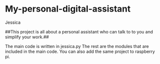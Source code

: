 # My-personal-digital-assistant
Jessica



##This project is all about a personal assistant who can talk to to you and simplify your work.##

The main code is written in jessica.py
The rest are the modules that are included in the main code.
You can also add the same project to raspberry pi.
